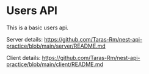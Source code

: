 # Users API

This is a basic users api.

Server details: https://github.com/Taras-Rm/nest-api-practice/blob/main/server/README.md

Client details: https://github.com/Taras-Rm/nest-api-practice/blob/main/client/README.md

<!-- Example of exported requests (Thunder Client) in file: ``./thunder-users-api-collection.json`` -->